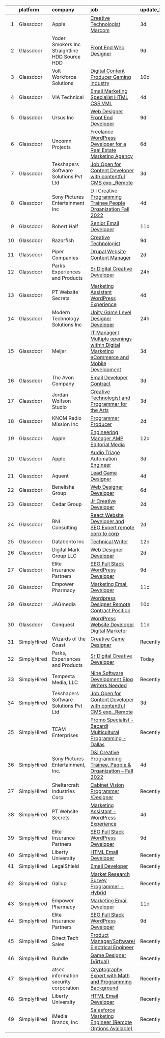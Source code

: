 

|    | platform    | company                                         | job                                                                                                                                                                                                                                                                                                                                                                                                                                                                                                                                                                                                                                                                                                                                                                                                                                                                                                                                                                                                                                                                                                                                                                                                                                                                                                                                                                                           | update_time   | location               |
|---:|:------------|:------------------------------------------------|:----------------------------------------------------------------------------------------------------------------------------------------------------------------------------------------------------------------------------------------------------------------------------------------------------------------------------------------------------------------------------------------------------------------------------------------------------------------------------------------------------------------------------------------------------------------------------------------------------------------------------------------------------------------------------------------------------------------------------------------------------------------------------------------------------------------------------------------------------------------------------------------------------------------------------------------------------------------------------------------------------------------------------------------------------------------------------------------------------------------------------------------------------------------------------------------------------------------------------------------------------------------------------------------------------------------------------------------------------------------------------------------------|:--------------|:-----------------------|
|  1 | Glassdoor   | Apple                                           | [Creative Technologist  Marcom](https://www.glassdoor.com/partner/jobListing.htm?pos=124&ao=1136043&s=58&guid=000001830c8639d789a24fe10e1f6e51&src=GD_JOB_AD&t=SR&vt=w&cs=1_17b00547&cb=1662362467154&jobListingId=1008111206952&jrtk=3-0-1gc68cegbj4hj801-1gc68ceh0i9jm800-44ee546d4a615340-)                                                                                                                                                                                                                                                                                                                                                                                                                                                                                                                                                                                                                                                                                                                                                                                                                                                                                                                                                                                                                                                                                                | 3d            | Cupertino, CA          |
|  2 | Glassdoor   | Yoder Smokers Inc  Straightline HDD  Source HDD | [Front End Web Designer](https://www.glassdoor.com/partner/jobListing.htm?pos=104&ao=1110586&s=58&guid=000001830c8639d789a24fe10e1f6e51&src=GD_JOB_AD&t=SR&vt=w&ea=1&cs=1_18ec9f1e&cb=1662362467152&jobListingId=1008097207409&cpc=59DF70BB7E75A6DF&jrtk=3-0-1gc68cegbj4hj801-1gc68ceh0i9jm800-1fce3864310a3f03--6NYlbfkN0BOdRJV5k-L3FNCzjCgEhEptbzWR3mFvjnAQnp9JcinXOCVt8QEYBvHqTiHBHSlg98hTrhJExUUVa6v67S1gFyb-OBe8UoPzNouRDn3C9as0WFadlKMeZgUrqrdZ8hm_e9Z-8jTT-HPwLMdKEaf6nFSEDiY93r1Hqa_nw7whddI5F-1mZvAJ0zg1eaCReXvVOoeiw27hOonOrHllkAq96cWC3jyxxjEqYiL8pC5fxx70KX6zi0lJMsvOgUN8xc2rExtlhDCCg77DqGFHaZOqUjg3lEDg0JxRrsEbwzC94ise8cyd4GGFXZCXatusiBcL7bjc-AhE6t7TeIMM-ybMLfSKgxONVc4t_jnwK7nuMy0si3AdP555udigF8cQld6h_HVy89WcqlRH1Fw8TlY9s1zAG9tIbWnvuiMVgcKI__oYDXQyv2zTpscMTEB1ReoPhmJTIIh2BCwKYCz1vFLuZ0GQRdV7ossjelMEB4hzGro7yr0wopdl1hQL_DeqEQFrPChNGygs2YD6w%3D%3D)                                                                                                                                                                                                                                                                                                                                                                                                                                                                                                                 | 9d            | Hutchinson, KS         |
|  3 | Glassdoor   | Volt Workforce Solutions                        | [Digital Content Producer Gaming industry](https://www.glassdoor.com/partner/jobListing.htm?pos=119&ao=1110586&s=58&guid=000001830c8639d789a24fe10e1f6e51&src=GD_JOB_AD&t=SR&vt=w&ea=1&cs=1_e98096f5&cb=1662362467153&jobListingId=1008094475593&cpc=6FC5BA77C9A4CD78&jrtk=3-0-1gc68cegbj4hj801-1gc68ceh0i9jm800-2bce4f0595faaa95--6NYlbfkN0Dw5YS5k2p9urruc14icYN1MKKvJIN3Kd2XbyQRMSdz9Vq1-T5-D1XBTngNFaA8imZC99fAmi4yc9ZgG-uVQ87TXHMqtyGsnrztuPbyDs_72XCGulqEuxmZtrcVVjnM5_He4PP2dLJV-EXURe5RD43qkcCc3ceUlE0Ys6tHfDjVoDSGxzVvBtzsrzzhXH91cMvnJhMY3_PxR_Z1906f_U1QCgLwXRDnUY8E4Z6qyd3aKJAIyICDmLoK7QoXzFHI1qodVJ7oo-nnKx_KorbDvD6AgC3KOWTnRDLbIiLgAVLfEJTZUyERCGSqd1yhTYWmRbiGmICC-0MJaCCubWj-LOjnFVqn_KAvRUDtHsrhHnKHrVYUehVaSTMBpYXD2u_ugRLx4U1PtVbkQvw5vN47fCj_FfiaN3U7RHz1XcRaASNXr9x4bleWP4YBf74UN9X45euoQaxGeGKSF6fXI71-J8T4kGyZWsbJ-WbjL26CMxKtyNBPa8gNMMdq7G_fEC8LVDg_AlaNojBDhuJKT336N5IWnVV7VC70l4uCIys3Wf1Hg5uU7t_u4qFeJsXKFNzee3XyEdLqnueJkg%3D%3D)                                                                                                                                                                                                                                                                                                                                                                                                                               | 10d           | Foothill Ranch, CA     |
|  4 | Glassdoor   | VIA Technical                                   | [Email Marketing Specialist  HTML  CSS  VML ](https://www.glassdoor.com/partner/jobListing.htm?pos=110&ao=1110586&s=58&guid=000001830c8639d789a24fe10e1f6e51&src=GD_JOB_AD&t=SR&vt=w&ea=1&cs=1_4d1213b5&cb=1662362467152&jobListingId=1008106177694&cpc=7E69D0A57279CD4B&jrtk=3-0-1gc68cegbj4hj801-1gc68ceh0i9jm800-a7b269db53e92351--6NYlbfkN0DiMOjtWe4T5v3kAjl8_2bayrJS56UUlntEwXslP8cANY48OY_wSkTvA2xp4BkUxfc-0SJDK8YWz_8RiUcQc6IgiXLzEtdd8hHZ9AGkF3JwasucB1Ts6R5QsAtXRi9zIUpT_HqQbx0QAi6DTNV_7ddAE4nZK7aZ6_cbJfFtruoXrhFPG3p_NjQINC6_wlzgxXK44G4Eib7jDNupY8LuiCkAaR_vK0_T8xVtNpIOEpHFBAav5movcSC-a5TPtXRzwn8rG96PIS0VlrYIqDQFcyFkJraWx4b7EhcyT6VjW24bwfmeL4eJ3MBl6k4kJsWAkbLvYpnmxf-nSkaHpUWBBh88PQFp1h13HQdMmM6W0kf3lZri3mw3jsaPTGQ1hbgQQ4JAm2VISIC3NHNLECeVGdySQ3sMKpgW0YAcJ_lyxUmGRkrk5pqhSUEJ3dkketO4DhuvEEoNWn880YKCVeMS9zB-Pn--ajwzio6qBtDPFv3iuuNCRxxUA7MNCxwQ8Q5x8rK0jHnE1vGOW0ll5I8M-ZOKEF_hnAOV588HRrlep9w9WQ%3D%3D)                                                                                                                                                                                                                                                                                                                                                                                                                                                            | 4d            | San Diego, CA          |
|  5 | Glassdoor   | Ursus  Inc                                      | [Web Designer   Front End Developer](https://www.glassdoor.com/partner/jobListing.htm?pos=114&ao=1110586&s=58&guid=000001830c8639d789a24fe10e1f6e51&src=GD_JOB_AD&t=SR&vt=w&ea=1&cs=1_b9fb6061&cb=1662362467153&jobListingId=1008097361956&cpc=9908D8D4413DBB8A&jrtk=3-0-1gc68cegbj4hj801-1gc68ceh0i9jm800-0ea09b14e2348c5f--6NYlbfkN0CT8vBT9H5mqECx2dfLV_FONLPDKpIRssxVwtj05Tmm4rA5I0VNOPdM1oYsK66ov5pqYS3gXk2ozh0lVEZwzGOqZs8rlCBef2uQoy630wv6aUBqB1D9vjbSnni5WCVaS2e0KhCWi_8-XMv97hUEg7H9r8pKMO8klnwzDsU9mPVyqE5wVDnTov1Pu_UnRYhnE0_Osqvwl8WORWgB_kOjxQQLPQWG-NWIcptfTftC_xvyt1c40uobZ403OrjOg5_p8zqz3cLzwrnHTjqWeFEhkd7FYyVcjiJCMFkVznphRmtkhKbL2ZU9aWVWUjChbdkFdlAiu4tIvv-tEhlvNaragy1ZQhsvGhOC5anf8D4yfIGDJbK-bmh5xwt1uscED6ao3EPCxdfHKv4RZ6Q3-m_MTe1dE6Nugv26rrW9yIa8ooHEPIgJzYTeC7TeJ6xGxEjr0Q_LC6p6H5q3S5tqAKobaBFAUOLFzaYkqfJx113jx_K_L-OEudE23p_4eWa4pc5ZpDer-nvpG2Y4Q-3-urVYZcPtrxnk1DQePu5PicWi0asoOVvaft6bimY-dgBYxeI_mYRo8FqCaOLH2eGUa0BssApoqpK_MazkNRmeJ1QiA4Uvz4mox5hjTT8Lgzb9kOKInq1WYJbnCNivin3HfWKynDdboMbF-HI4kXD1_SswQsATh6-Fmlew2Ta588l5tbUAwROubJo-U7HO3ONzK0Ee3pvhqYOfHbrY62X77WS9gAuJFqAq9PjnZo_toice0de6Od6WrFKUu3rmD0PMREwWrkqfgC8OTHXN3ZHSrknNGaydIxwbexcQAJuyIKLQsSG87Tlc0WZCeTHEppGlRMZJlaacYJrrsRGqX-eDDxX1iujmM2iyPLw3ZZhoQ7WM8eSWecLLj1SIbTx8mMED8smev4rD2-TVmzM6DASzBKQgG0NymUEWeEW8kpyGpKneXBDGylcc0nUbqkozP0mGT-0fRglZ47ELfInMzaN7Fq19d6FICi7BEDIvOcik) | 9d            | Brisbane, CA           |
|  6 | Glassdoor   | Uncomn Projects                                 | [Freelance WordPress Developer for a Real Estate Marketing Agency](https://www.glassdoor.com/partner/jobListing.htm?pos=108&ao=1110586&s=58&guid=000001830c8639d789a24fe10e1f6e51&src=GD_JOB_AD&t=SR&vt=w&ea=1&cs=1_db8fbfc5&cb=1662362467152&jobListingId=1008101514744&cpc=8D52E76475A7E842&jrtk=3-0-1gc68cegbj4hj801-1gc68ceh0i9jm800-55c7ea5da921dd63--6NYlbfkN0BKcv96LAN5JP5r9t3e9WCk6GBMa7XVoW6HuhSN1eWrgfSSNrj3GQh8EPqdKM4S0bDx-bPvOJMJns5KLtezFoaJGf5x59ereELTgvzgO3nvo3zukJQ42wvV88uwAOlJiGnTliTmYAMhGkQ1pIqqIhSQs2tGXdQLFW9nP2tPSXFhTXhbzRyJskaU84MZM79wY3Qg3-YFU6RvHgQZx4CN29AbXmcLiiDUy3jEn6XBq6fIlSI8aT01VhMID2OIIbMcQy17GeWGyKci2pxsbb5eCcC_JYaXpVI4UVVezhS-ATX53dPOdfy4tk64x0cUIRH8LmMtbD3PGLmFdZ4LdoNihU-JHHcup7APp_cKHc4aAYQnG8EWMfLry2_Jqsm2fdleq-dNFJJAcaePP6uaY2T656yYSvvEEkaPHCjaf-KxT66RJduOvDVmUdtnjXcOhfo_2XJKY7obEWNpxd9epvg4vc3bbVIDCuATbIJ6OxrzKKgSqi97bgWcZvG-n0mu_XSWNIzjtTUck38NQ69BRuQwPptT1JBoXVMs5rdwj94oWPDZSUxgSEp4-X_S)                                                                                                                                                                                                                                                                                                                                                                                                                                   | 6d            | Arizona                |
|  7 | Glassdoor   | Tekshapers Software Solutions Pvt Ltd           | [Job Open for Content Developer with contentful CMS exp _Remote](https://www.glassdoor.com/partner/jobListing.htm?pos=128&ao=1136043&s=58&guid=000001830c8639d789a24fe10e1f6e51&src=GD_JOB_AD&t=SR&vt=w&ea=1&cs=1_55567f2a&cb=1662362467154&jobListingId=1008110713768&jrtk=3-0-1gc68cegbj4hj801-1gc68ceh0i9jm800-afc90abcfa10becb-)                                                                                                                                                                                                                                                                                                                                                                                                                                                                                                                                                                                                                                                                                                                                                                                                                                                                                                                                                                                                                                                          | 3d            | Remote                 |
|  8 | Glassdoor   | Sony Pictures Entertainment  Inc                | [D I Creative Programming Trainee  People   Organization   Fall 2022](https://www.glassdoor.com/partner/jobListing.htm?pos=121&ao=1136043&s=58&guid=000001830c8639d789a24fe10e1f6e51&src=GD_JOB_AD&t=SR&vt=w&cs=1_3c9c5c4c&cb=1662362467153&jobListingId=1008105881655&jrtk=3-0-1gc68cegbj4hj801-1gc68ceh0i9jm800-4798cfcf5f8aef95-)                                                                                                                                                                                                                                                                                                                                                                                                                                                                                                                                                                                                                                                                                                                                                                                                                                                                                                                                                                                                                                                          | 4d            | Culver City, CA        |
|  9 | Glassdoor   | Robert Half                                     | [Senior Email Developer](https://www.glassdoor.com/partner/jobListing.htm?pos=117&ao=1110586&s=58&guid=000001830c8639d789a24fe10e1f6e51&src=GD_JOB_AD&t=SR&vt=w&ea=1&cs=1_83b372a0&cb=1662362467153&jobListingId=1008091743050&cpc=B076152010A3B66C&jrtk=3-0-1gc68cegbj4hj801-1gc68ceh0i9jm800-44b83801ab0dbfb6--6NYlbfkN0CpzDdaQkua3np5pkmj49lKioZwmwxQ-yx5plwbYmV_M5St0DD8rCm1QOzbrT0uKPhiuyUF90yBTVKIboduwdPcxvuxhCUlYrYrKW9pghPurqgahO7iX_NYl3SZsCVfaqMEmKEUDN0Dz3N9vEzfLLFrWIzldd1rT8IzvRNKk_xQjaI1Ac7kbjs_sWnmIj3EmR9-VGPV6Tk4T97DEd05rslTmH3JsQtIvAeI2LI96VTKLJqAZym9cUVhaVNUYTbDgwh51--1EGS-LaY1j5zDQJpSPj4kTikX_VkV4UoMJwL5egwtXn1gnyvBx691MAxpNHDhQiYZFfJQqEEvQTYnHXn4YSVyMfhiWBY1o8W7U3D7zstv_7D3or0nP1j4YtI9bM0dycHWBIIGhYZLW9Xc9FEHm-ESCBD85R_SZ6XdDowd4_X-kV8fb9QnG8MnMZ4V2GjdKVLzXq7UZEbLJQOINntkcZcsPFZiUpJOe9E5MoE4DJTBrwbvQSCjKCTzIsfz8iDcalgcZpGzT0DVAlz7Q3pfw2Rf5Kh5MzshdU0u_t7FlR1KVEusZOsiq8ldjyrBT5M%3D)                                                                                                                                                                                                                                                                                                                                                                                                                                                               | 11d           | Minneapolis, MN        |
| 10 | Glassdoor   | Razorfish                                       | [Creative Technologist](https://www.glassdoor.com/partner/jobListing.htm?pos=125&ao=1136043&s=58&guid=000001830c8639d789a24fe10e1f6e51&src=GD_JOB_AD&t=SR&vt=w&cs=1_f9bbb439&cb=1662362467154&jobListingId=1008097941621&jrtk=3-0-1gc68cegbj4hj801-1gc68ceh0i9jm800-e011890b045f0b68-)                                                                                                                                                                                                                                                                                                                                                                                                                                                                                                                                                                                                                                                                                                                                                                                                                                                                                                                                                                                                                                                                                                        | 9d            | Chicago, IL            |
| 11 | Glassdoor   | Piper Companies                                 | [Drupal Website Content Manager](https://www.glassdoor.com/partner/jobListing.htm?pos=123&ao=1136043&s=58&guid=000001830c8639d789a24fe10e1f6e51&src=GD_JOB_AD&t=SR&vt=w&cs=1_0f4f9f6f&cb=1662362467154&jobListingId=1008114503747&jrtk=3-0-1gc68cegbj4hj801-1gc68ceh0i9jm800-01d08099f63b0620-)                                                                                                                                                                                                                                                                                                                                                                                                                                                                                                                                                                                                                                                                                                                                                                                                                                                                                                                                                                                                                                                                                               | 2d            | Remote                 |
| 12 | Glassdoor   | Parks  Experiences and Products                 | [Sr Digital Creative Developer](https://www.glassdoor.com/partner/jobListing.htm?pos=107&ao=1110586&s=58&guid=000001830c8639d789a24fe10e1f6e51&src=GD_JOB_AD&t=SR&vt=w&cs=1_e7eb6750&cb=1662362467152&jobListingId=1008116980909&cpc=BAEB662971763A76&jrtk=3-0-1gc68cegbj4hj801-1gc68ceh0i9jm800-35b5a227e0f24963--6NYlbfkN0DAFTyt7pbDCC2JPO79CSdi1dIb81yjczP5qsKcZIxgiRd1qisRd4re16D_VG3-wzV5LSJrkL5_och_Vvp5P6DR34NAf_G14bGo7RCqEvzutStMmtbpU_mW_XmBQnrG_EicWxwVAgyyTpKyNYSFoSFoF03Q8LQim2yCkSw3WTZB5QZDvHyymo1oSMCeXNVI8F8U-rJWmNNrXiBbfs1GE2yB485lAOj093sjsH6Os9qCQqvafv_CiY5GDDL83jVvz3OwxSYCNL4U5Rm_gjGzuiPAflJ34R_MyCewb9auKMPCglOUahHm8F29PNtUnvA46hkBJ7O9OnFIY5TvgDnCctigCyuTEbjJlRYHRoeBc64EYLzcKHRigow4UrVCcPD7wNQUfWozWUALKtlpLjpWlpPVH021RVfWO0cAxcluJYJbCMjDui_AeyKX)                                                                                                                                                                                                                                                                                                                                                                                                                                                                                                                                                                                                           | 24h           | Celebration, FL        |
| 13 | Glassdoor   | PT Website Secrets                              | [Marketing Assistant   WordPress Experience](https://www.glassdoor.com/partner/jobListing.htm?pos=127&ao=1136043&s=58&guid=000001830c8639d789a24fe10e1f6e51&src=GD_JOB_AD&t=SR&vt=w&ea=1&cs=1_1227dd7b&cb=1662362467154&jobListingId=1008106201773&jrtk=3-0-1gc68cegbj4hj801-1gc68ceh0i9jm800-479775449f138a9d-)                                                                                                                                                                                                                                                                                                                                                                                                                                                                                                                                                                                                                                                                                                                                                                                                                                                                                                                                                                                                                                                                              | 4d            | Remote                 |
| 14 | Glassdoor   | Modern Technology Solutions  Inc                | [Unity Game Level Designer  Developer](https://www.glassdoor.com/partner/jobListing.htm?pos=113&ao=1110586&s=58&guid=000001830c8639d789a24fe10e1f6e51&src=GD_JOB_AD&t=SR&vt=w&cs=1_66206c7a&cb=1662362467153&jobListingId=1008117033816&cpc=8795CF9063CD573D&jrtk=3-0-1gc68cegbj4hj801-1gc68ceh0i9jm800-4457a9ce08e490a7--6NYlbfkN0C26OT7h5zXl7z1yVTYwN1d43osiYS9hmGqw_eY7i5KFzRWaSyxghJjTLzNEsEWeJhFT_GRgTsYgHXqmvvL1XSuYhg8HEKXSQHvH9TV0JmPEyY5zrHkoRvr4IX7EqnKNrp5tniENLVz62Z-zYU3i9zkEJYlhMWfoTavIvcSATNOb9iT1lOPzbqh4JGxIP3VTlZwLic5WhRn8Gt2TMlBHUZZv7_oOYp6PhLNRKi_0uyo5lfjRtL93QSWkXg4iwWvy6NzCPLDGtxnCekHWTZrv5e2-Yqw5r-hznQ3mwec7CSHiXKf6W34C0umr-KX7lr44qRJwuI6dARjcnqDh9BcEd9mBkBYx4UnGsRdxhrGq2RtASt-lEj9vhpKhYol4kHINdD9KwtIiMy3AxwvVBn1kouA-7HcrawhmKKYvnOoZCdrzuafhVGs-OGU)                                                                                                                                                                                                                                                                                                                                                                                                                                                                                                                                                                                                    | 24h           | Huntsville, AL         |
| 15 | Glassdoor   | Meijer                                          | [IT Manager I   Multiple openings within Digital Marketing  eCommerce  and Mobile Development](https://www.glassdoor.com/partner/jobListing.htm?pos=115&ao=1110586&s=58&guid=000001830c8639d789a24fe10e1f6e51&src=GD_JOB_AD&t=SR&vt=w&cs=1_980457f9&cb=1662362467153&jobListingId=1008111197724&cpc=32EE424DE2B657EB&jrtk=3-0-1gc68cegbj4hj801-1gc68ceh0i9jm800-909b6d324c1194b0--6NYlbfkN0BlyMv7DGw-3JOmxQsn9EW4vJseWNk7YU_g6z1h-IdPKiy5gGs7U03suQca4Rb-ryrg2_wo9V1Ir7yieCtHCwzKQHtMFcHmN797tSsrDQZrTz15MWsLTULXAiQOltxdWUmPlMQBqyk1WEGvVf6FuXt5C3u5dS45ZrtjS1WY0MtJ6-ZK8HptLTCbsTMZqn_3A50Bb0rpL27-4m3AikesXHLD16ztOXdF5rf2o-UptWCxXNF7PiN_nhWCpTXsM6sPHLPns3SizhIE_BmObTRcYFotoaXfNOyA-nkL9WcVq4grUGyRG9SdDgr9eqavZrc_g5pqcgtC5mLj7nioo_w4u5u80kjr5kEFNUIW33-MDcDzOjp1IBX1kCN2Vmpq9xKrTEvo4hbLfHk2yFmnd4cm6wopFFwS2LT_ZCDZefOA5luVVMXe3U6XOL8moK-3-6D7eSqt5414F_1g5Wy9259ty-3MpqpJmWA-SOByBABdKoSdOi3G3_XJIkzOQ55eQZPyy4mb27XAUgPpRpqG6zzbcmhLj47C-K5XqT0m3pN4KbnBCA%3D%3D)                                                                                                                                                                                                                                                                                                                                                                                                                | 3d            | Cascade, Kent, MI      |
| 16 | Glassdoor   | The Avon Company                                | [Email Developer  Contract ](https://www.glassdoor.com/partner/jobListing.htm?pos=129&ao=1136043&s=58&guid=000001830c8639d789a24fe10e1f6e51&src=GD_JOB_AD&t=SR&vt=w&cs=1_6b071f5f&cb=1662362467154&jobListingId=1008111638221&jrtk=3-0-1gc68cegbj4hj801-1gc68ceh0i9jm800-f104243793139f35-)                                                                                                                                                                                                                                                                                                                                                                                                                                                                                                                                                                                                                                                                                                                                                                                                                                                                                                                                                                                                                                                                                                   | 3d            | New York, NY           |
| 17 | Glassdoor   | Jordan Wolfson Studio                           | [Creative Technologist and Programmer for the Arts](https://www.glassdoor.com/partner/jobListing.htm?pos=122&ao=1136043&s=58&guid=000001830c8639d789a24fe10e1f6e51&src=GD_JOB_AD&t=SR&vt=w&ea=1&cs=1_8f52ed73&cb=1662362467154&jobListingId=1008111369086&jrtk=3-0-1gc68cegbj4hj801-1gc68ceh0i9jm800-c131358dfa58f6ae-)                                                                                                                                                                                                                                                                                                                                                                                                                                                                                                                                                                                                                                                                                                                                                                                                                                                                                                                                                                                                                                                                       | 3d            | Van Nuys, CA           |
| 18 | Glassdoor   | KNOM Radio Mission  Inc                         | [Programmer Producer](https://www.glassdoor.com/partner/jobListing.htm?pos=120&ao=1110586&s=58&guid=000001830c8639d789a24fe10e1f6e51&src=GD_JOB_AD&t=SR&vt=w&cs=1_40978280&cb=1662362467153&jobListingId=1008114784077&cpc=3BA4CE39D5B5DEF5&jrtk=3-0-1gc68cegbj4hj801-1gc68ceh0i9jm800-71272b60b1a9da0a--6NYlbfkN0BuYXWTyj0UvAFWRkGtF042--MubnrqV_yUmgyDYdPZheyxK_Q3QdxVWtTxQU3dpHuu1wIRBw0SunGI4MNfOYcfHcExyh9vjNVLohLNXWpm8IzudkRTaQpO4vNYKIiKMgEjjmK_hT9AgRSelByLl_y_CgawGXWSIluU57r4nIdDBUnk_WnkuAvGQoDbBDUo7RYCdGGGTm03VRn29aIMy_MuZz1GTyXFjEBSTPZDzUgDany32vniRBB0LYSHBO1p7gbpdObAjUmQgNhM5CjWTF5HJwzY9lRr0GLaAkknjGOiDsu20kNXAvBCGiOVnBAC3VrBAskX3gEEwwQASl97vu8hCNggJnmBbnNIUxRICGr_-PSpRWJmsQBw9axyzfLUoZpZWxi9rz27ITfnLdiAxLlT0iz59dCt_T4LxIb46AxQDVw1wqopVmVd8WHxVTCmq52bRQWIqi30jCNNm0joEy9XF80wcgVP4n1MNQfwokIijw%3D%3D)                                                                                                                                                                                                                                                                                                                                                                                                                                                                                                                                                         | 2d            | Nome, AK               |
| 19 | Glassdoor   | Apple                                           | [Engineering Manager   AMP Editorial Media](https://www.glassdoor.com/partner/jobListing.htm?pos=111&ao=1110586&s=58&guid=000001830c8639d789a24fe10e1f6e51&src=GD_JOB_AD&t=SR&vt=w&cs=1_74a6b501&cb=1662362467152&jobListingId=1008087783943&cpc=32EE424DE2B657EB&jrtk=3-0-1gc68cegbj4hj801-1gc68ceh0i9jm800-9027cbec4d0b7214--6NYlbfkN0BvKrLyj5gPmtZO9T8euul8TCxuuKNOtzRJOomxnwSEodTz2Bc-sPZl1dBMH13w-jNIaGFdFXHWJdgxhzj_r8Jx5AOAy2HdBwJoJ1jMbNH3P6YWju9mOZOkVQjeCm_SMf56f3cIa4N8JFkA4J1w2-Ri7km6DD-4ja3bVUzvq12ELFRM_NJTfy0PbwOpw3sTGbpc-3n3wm8QwmpBM53ESjCyJMCXfocg-_5tnKkmzwIxQZi9cJQcjU_19-G4bYO2TkdVjgOEwMIeSLeXzKEBHw5LeudRiIhqadBDjXsdf3IqfofvZFzJah66AmGzg1Lh1j4wFWeUuPebmSZvEFtIwrC5lk6-frBTklk6NiA5pOAZRFl84HZFLEmD5KeCom-I-R_te0ETObIpemUlqbRx942Iyz0w53p9dct12zo1Jfkd2tbdxOVgUe4g0aOLM5my6I7tzih3MZUuDic8AANTdBZgP6Y0s1E3rCcog-g-IU8jz4-Dmaz36DuKVhHH_XJuq1mXSDaoKBJdmyQSSvCmwnCVNG25AnqxNm-ILESLCWkC8tD8obyOZ-pshoh5NU7mXrnvLr8cWv1qr4TqUDtzdKifs4O3QCxo8BeLoneVWbtHXahoVfOj9Z40mnkJc8u9u4qzSYshBf3-zLTfXVqAGFkxQBD2PSkSt1vPKlUy9pzBiJlHiAIDEGDkuWPkPYx_OoJFcloF7YXdUClj3XgKzrQHroW3m03eR6flKvWp56lcXHTdpblFiNT0y1sKJxozYDeXFWdyJ2ozL-7cQJ0ACDXJu_cJyP2C9RPVESYM7DKPq9xsZ9Nt6VZj1Y49Ylmw19Qf7nMhLlLJXr19wfURBbvvK1rCM1sVXBouYp39S2Gg_ZSfFWoZbHZqsjsL8DcFY3YFjrmcebEsgCpRhCFs8ZXyhuLrXI5lNEdbiTc-yhwpGntgZp45WMkYqevau9kX5eWVmhiYmwmvHkJyCjPk4LUUKkzU9g2vOU8%3D)                 | 12d           | Seattle, WA            |
| 20 | Glassdoor   | Apple                                           | [Audio Triage Automation Engineer](https://www.glassdoor.com/partner/jobListing.htm?pos=109&ao=1110586&s=58&guid=000001830c8639d789a24fe10e1f6e51&src=GD_JOB_AD&t=SR&vt=w&cs=1_818d30aa&cb=1662362467152&jobListingId=1008112467974&cpc=AC285F3A3ECA6BB0&jrtk=3-0-1gc68cegbj4hj801-1gc68ceh0i9jm800-a8eadfa141b47b91--6NYlbfkN0BvKrLyj5gPmtZO9T8euul8TCxuuKNOtzRJOomxnwSEodTz2Bc-sPZlt2Zgji_QUXEmtXTQd42DFNsKKnlP8fYHS7BXJK9Rn82skM7jUyHFA3Nc1OpexQWuLVbpjVWGHy8WT3ZgktRpOPRWnFGY18W3o017eMcxJOYM-odDqaXeerEKer-GBA-T__OQ_m8fu5BRdiE3eI4vE-ZCbPfBvJw2ybLfG4HbYQkFRiLrW-ybS-CXIYe0iBQe2RBntIqZ4VROQ2cdEIy78drMwmr9M9nMK1hfdxwZ4kDIPrV0AMccVN-UoTWr3L36PqSqOSTm39Lv4vEdF_9LGF4tq8dam65RW-MGJ3X-uRImo0hWDxXbmL_Ms44_UxEDWDugBxytZqRzVDZ28g51U8Je-wKYJDlb4oHq51nbR9aIfrnxrmYVv_buAKg7f4zWygnklSe7kU_tiLog4F5Vp9qMmYhJ3YtpKbFpOJkO9q1L_2dvBtoYpYxiD0luZyMoYjg0rHVdvr2PWFysqBF5msHWb6w0AGxyKXIazTqYjENhLAFgYfoN80F3EgX8X1Zz_uoayIyISXrl95qf0eoT7SItIXZ2_vRvKhYG_dQBTN9-VcMWpD8isF1_jEhWVr5CAQEIdDaQinq5z1YCnXvFS3qXzdhq1yJSu5B7H7ad_h9Ve0gL6FlEoiSZaMd-Rfnm342dekeOvkGtPEUnMG5E3vjW3X8tpr_04tGxNcBWZBG1PbWZsxmZOLh4ZLKoM9GEUUvU29sJtSNU640tKhgABAqHJPe2xqRAZ7uKNnh36BlRmAazAG4s06itkkmKtf-QIjDzE4ulALCZ3-rapJ1etAdWooy32NHHm67GnN8tYuGbALzW66ZnAiZnAAM8Rf5WaacgXQk4FO7M-przSsbkueP46xzIwZ3RNFiNNasH_5NQ982MIOfPjwl6NrFDnO2XCd4kwuvaER-UoT9RYQSxm_9RAvwosL8p)                                        | 3d            | Cupertino, CA          |
| 21 | Glassdoor   | Aquent                                          | [Lead Game Designer](https://www.glassdoor.com/partner/jobListing.htm?pos=118&ao=1110586&s=58&guid=000001830c8639d789a24fe10e1f6e51&src=GD_JOB_AD&t=SR&vt=w&cs=1_40ee252f&cb=1662362467153&jobListingId=1008108310078&cpc=451933188B21919D&jrtk=3-0-1gc68cegbj4hj801-1gc68ceh0i9jm800-0ddd2e219487aba8--6NYlbfkN0DMrcEu7yrtATojKJA7cEzGQ3FdRGWLh0CZQInL4ECGI9gD0Wolx9R2EDT7B77c2cRj8iidoX7eQVC0t6PEugt0eB5PzpB2fgoj1__UV7p8RAaYnSo51AE4ZzlNz3TKJDGRSzEWwS13w7v4UZFRIghbTNMFFynAV2bLsPd0y1kGH-dBF0lMtP0-47JQ0qqxzzRna5cPKCa2OzOdTRaK_P7rKy-KmiXqhBoZNMcKijK8Zgnw9n5HXrFkaF_bJpDFc202iyfrR0K3IemtO4fDhKerPYfQPr37NFNoZeTQZhEvWfyDtd7VqA8XT9IpkwK7FawWxFB0WnrvXVvliJenx9vUc1WlDRZHlUM4ZOYOVWlsMKnTWcZGx3ZhAd4LkI4RmcnMehVz_CIsHV3PRkGPgp9xRj0u6cN0ToNrGF5tU-vqiYXNlCtQdQ3qD2vbrZk0Jq5u8QichlElRV-cS9Jd_w5z)                                                                                                                                                                                                                                                                                                                                                                                                                                                                                                                                                                                      | 4d            | Remote                 |
| 22 | Glassdoor   | Benelisha Group                                 | [Web Designer Developer](https://www.glassdoor.com/partner/jobListing.htm?pos=112&ao=1110586&s=58&guid=000001830c8639d789a24fe10e1f6e51&src=GD_JOB_AD&t=SR&vt=w&ea=1&cs=1_e987737a&cb=1662362467153&jobListingId=1008101728807&cpc=ACAF1607C5C1E404&jrtk=3-0-1gc68cegbj4hj801-1gc68ceh0i9jm800-804696483a728e3b--6NYlbfkN0CVjp8eQq2X8g-c-TPDKEngJVNhygRZI_sRmDZV1i0hlN6T9Os67wfudge9EID3mBBLKF9rCWom1itQkIVJq2Di3N12cK9QSwXsXWuTTOFFcTZV1qfgnZIfLq_e744qogOcZRa-ZO8LoQPSFY3XxB98oyhNoF0-qaV4_kiqwTDqdXjo_PwebkwA-Q94uYflzlNYz9lifwYT3EHQsskvYRH-L8qyEr5EKk0Q1Wk7FaSF-jkQfaH-Lg5PpxFd0v3mZM5yohjvoU-rw6SCmwyRBkkRc6KFYvmIfN_9yQMmOGkmJSBecrfrcfje7J39U29LA-zL0BZv_LEErNbeu9eT9gNfa38uJ5H7TQ8lb6oHTi36Uc2eaKth2aabEfPptXH2aXY9lHPuiqt4CF7Wevj2BknOqITYivtFqBmPJxQfZyuw-xO-yEmPQTm3BJAOOvLrt1_9DW5sx3ogYazs5K6wrWlC4Oq3JGRotcyom__OGfGXi6mf8lFtGw8GK2vY7VxJasw%3D)                                                                                                                                                                                                                                                                                                                                                                                                                                                                                                                               | 6d            | Encino, CA             |
| 23 | Glassdoor   | Cedar Group                                     | [Jr  Creative Developer](https://www.glassdoor.com/partner/jobListing.htm?pos=101&ao=1110586&s=58&guid=000001830c8639d789a24fe10e1f6e51&src=GD_JOB_AD&t=SR&vt=w&ea=1&cs=1_a62e1e74&cb=1662362467151&jobListingId=1008114556307&cpc=AF779B04936ABCB6&jrtk=3-0-1gc68cegbj4hj801-1gc68ceh0i9jm800-e9068586d511a4c5--6NYlbfkN0DfhRLDY5E7BVY3xhBTAobuSaZ3WR2SqAJ-w4NHeQGDZ_V54dt5D1-9QTFiyMan5XFMl-i126YkfqJWs54bm6j-pJiyvavqS6i4zOxFN3SdYpt6eM3HwP2PZypJCa0lZY09D1qdhiI3KaJoqOHL4kSja9gC8ldEtSBfi-52wIQv_2mbMzZJz0veOCy7zgbsr0wYo6prjHLfJlg1yuUT89QRHi7vz0_L2dpo3FZafWbDvV7dSEEIVMKDY2MW4UHCEjPEqTfK6bJxS1SNQmVumCQsRk0eWXfOfb0eCtq1ihqof3GD1xg4iePN5Wcfok8E_yQTAq3Vmi4UJ688h4VVcjnT5fmAnb5oyITOcdl4stBXLvNsBhSOmaOxovyq5rvICSsynL1VK7baq1gb1sG7tJf_py3q9pVMITf1OXbHtlxpaCgnFruu47DdU6KL34Di0DoLryf-dI6Rxl8b4ee_LZG64oDsAzg1jEyfs1mv0iGJIf3JboDyX5kz0hTrW9aAT1w%3D)                                                                                                                                                                                                                                                                                                                                                                                                                                                                                                                               | 2d            | Juneau, AK             |
| 24 | Glassdoor   | BNL Consulting                                  | [React Website Developer and SEO Expert  remote  corp to corp ](https://www.glassdoor.com/partner/jobListing.htm?pos=106&ao=1110586&s=58&guid=000001830c8639d789a24fe10e1f6e51&src=GD_JOB_AD&t=SR&vt=w&ea=1&cs=1_d72b6451&cb=1662362467152&jobListingId=1008114887776&cpc=FA84DF7EA1EC2398&jrtk=3-0-1gc68cegbj4hj801-1gc68ceh0i9jm800-39a3762617e701ee--6NYlbfkN0C_eQCgnQ3dunn2kgXxy7uUxBB8Rm9uGSd45wqHXb30YrTg5NAZtCjZQvVc0IC6LPRTimJcr_pv59vXJV2kWmYqPW4v23m0FHNzEWJhFwgg-EwKNk3eJJli50oudV_9KAdZ9H9su_YMo7p-dKZlETQqj1lUpNqBuGwXiEHCX2kLLN_v9pR6a7vd0F0gKciRBJbWBMYMVSBVFiJXcV2sDdSuOJq_U1-j2dr03KtevEwtNfW45504AKKDuEzlEJnf9pXh4-FxGRNm1hozXXqQ23juXX4tE45hCJbjoibTOjdcn1aQOpYq92CNukJOjzveJLmA1A5XjPCqu90QHK8Fru-DrIhhHIT1NavsTD_5jdyG-LLPEs_9SmibgWXa9wkTAqbMWynoYkdqfJGBBAuO8HfAcUkwOtRuqZKan5ZlwaRPd4xDaObDiYxV7Ym-yDHvgujpahzjDEVPnYsmZtajq-KYPUk6eB4Yvtx8pHYnV_qOAFb_QoMOz0YKbckffS5t5JI%3D)                                                                                                                                                                                                                                                                                                                                                                                                                                                                                        | 2d            | Remote                 |
| 25 | Glassdoor   | Databento  Inc                                  | [Technical Writer](https://www.glassdoor.com/partner/jobListing.htm?pos=130&ao=1136043&s=58&guid=000001830c8639d789a24fe10e1f6e51&src=GD_JOB_AD&t=SR&vt=w&ea=1&cs=1_8c586d46&cb=1662362467154&jobListingId=1008088880872&jrtk=3-0-1gc68cegbj4hj801-1gc68ceh0i9jm800-5e0bb24c63c4875c-)                                                                                                                                                                                                                                                                                                                                                                                                                                                                                                                                                                                                                                                                                                                                                                                                                                                                                                                                                                                                                                                                                                        | 12d           | Remote                 |
| 26 | Glassdoor   | Digital Mark Group LLC                          | [Web Designer Developer](https://www.glassdoor.com/partner/jobListing.htm?pos=103&ao=1110586&s=58&guid=000001830c8639d789a24fe10e1f6e51&src=GD_JOB_AD&t=SR&vt=w&ea=1&cs=1_3ee59d7c&cb=1662362467152&jobListingId=1008114370558&cpc=4A43B94DDEA77FFA&jrtk=3-0-1gc68cegbj4hj801-1gc68ceh0i9jm800-6828cf6de63f7dc1--6NYlbfkN0ANkou4taVk2XZZ848dRfo5kKh06_3FAnany_4ItHTq-u6JcicZqWFbHbAxD0ssval1uFKr5hjroKk-voQEJfLVfjOS1uxmnHK5o9zB5WB_W38-GmKH85zuUArPfKNnqi5EucZBCpaZUSBgLt-J-gcdNl8sDK17kpXmpyKs7WEpLczd0bRzTN8gOeg1b1Lqt5V3v_1O2yquq44OTghekKwxOAMQNVgG4Dp9g8ZhLETweK4Hd-XzSVnrmBJOcovarAvV7UAcAVnnzXxwyYyOWhU6QQKT_iUY9SZLBT5Nk_Tp0JO6CvNNVihzywotzTHwUQvuBt-qNshSkWWOPWA-CoMHm9wcB12aW8n7OauhWuaDxn5GFAXpCB6bRmUC--AGPaO-zmsa_DtgbFYh2tnH1_VOMOVIlSpQsry1nk2Gspr7rnxCA0gMDgrd-XApHNKNtTpoOdvhaS-h0hct-anTdkrP5vtH2bMD_t7KzApP97xjI53jkQsezMWe-jFG9FfBsVHLEZXG2_oMAg%3D%3D)                                                                                                                                                                                                                                                                                                                                                                                                                                                                                                                 | 2d            | Beaverton, OR          |
| 27 | Glassdoor   | Elite Insurance Partners                        | [SEO Full Stack WordPress Developer](https://www.glassdoor.com/partner/jobListing.htm?pos=105&ao=1110586&s=58&guid=000001830c8639d789a24fe10e1f6e51&src=GD_JOB_AD&t=SR&vt=w&ea=1&cs=1_3f61f41d&cb=1662362467152&jobListingId=1008097417688&cpc=292036AD7E8A5303&jrtk=3-0-1gc68cegbj4hj801-1gc68ceh0i9jm800-aa4f18d313c91fb7--6NYlbfkN0B4jp5mfsiLEiFpPCxOna81i2z6rJx9ZIZWhVZJ6SFnYd2SDJZnAyVLqwqh7QmXpG9VG1Kbrzn6Mrr5X85l-cjimEGV5fh9yUxHZBdMAanQWpsmWrffk2otgO5SYgZ7U6Ql9jpH9Zq2g770vfb2HJJhgx8nok6vEslfnYL9dg06wUZbxZYYsWMsQMJkwf7bTfNZ4zcVVCV19GV7Q_rXDiJTpUomU1j3jgaZs5M8le-fL_o-qnGrbINA7x99WUoiKJWx4c-9z2aYqjD9DYfOjrI80LmWbhju-jmuwKVSMv5kJ8XTqBdoQn0n57E-jZS2jJKFPzcDjA0J04ItXv-Xi5rxxUBnq-lOu0K6Y0-31HQ-ABPTLfr23UAX9xBzL3FQJ8LRqRQYyJ-2mvAQoQRb7-zcjBav-qAhHQz75vviEfrhqWcD-V4feY6JCwoTl3FfIfk0fWpPMFK4r_PUPjyq59uIZbFO0X4eXEwaTPydZciRU4ysx84-PD9QT7BWigEBj8I2yJPIMgEyOJ1HUsiNK6JW)                                                                                                                                                                                                                                                                                                                                                                                                                                                                                                 | 9d            | Remote                 |
| 28 | Glassdoor   | Empower Pharmacy                                | [Marketing Email Developer](https://www.glassdoor.com/partner/jobListing.htm?pos=102&ao=1110586&s=58&guid=000001830c8639d789a24fe10e1f6e51&src=GD_JOB_AD&t=SR&vt=w&cs=1_27815075&cb=1662362467151&jobListingId=1008092210630&cpc=AED165184C5D3F86&jrtk=3-0-1gc68cegbj4hj801-1gc68ceh0i9jm800-1d8ad48d136ae7d6--6NYlbfkN0Dh95GaEPfG-18OIJKVxfoF3E0A5ISz00E1WAem9uBcIkawBmBTrfRRa9-otZMViNpPldU7-Jd47BYATcbb_iYYMWmLm_DhBKnaBzAewZ58M6FoZA5wgHK2eQetUmgvALKsgyRmh9fkF0u7UHOfdN4366AAEwpvM79lIxSM2pQtgrbZywnjMUSuw7K2dGvJmkAq2v-L_Sv-k213YzZW1vSNbpmdvUWBnAoSoI666So17LCN8bnYxGD6bgrH7j8WZQFCbZoIQgGryL9FeQaXxHfmdSizgCkTZ69QF1VFOKaKbPyMmNteWC4aZ1a780YJhLlVadp9jB6bgAOGU1WJyBgq42QfBnrFOXit4A4uEcssTYL_e1aql1eaHVvMho-hcRvId4MyxT8tCgo41FeBMZR2ftNv6Sw-PhEGIYJGsvCLhZ45e2CqRM-uV4grolr-Cd8rcbk4MDEnG1qt8XoV-WuBEGVTtxXUginNUcuOlPHqCNUzN7nkvrQCpp73cFS_lc8k9V_qgNBmizTovafMmo_Yaeqb1kiYeAbEsc2G0VMJqnzH2XKfBfuXxj5m70idS63MC1Ui6hxqty5O2P6RdKYO_yR7D_htKzixTmKyF7FG46wlXvp1Lyzc4kojgHyqnIlsRQmKRP7Dz4IYAXGmorXEljD1l_doHizMunY67s7mwlroqxN1ctgoH0WmV2uqoFYF1cPhy9FYMF33_HskjYLezfcAlp4xkebVBcOgK31kBa0_mbQDgNXb_ZhdfaE8_nbVMvQD1M6FEPQ1eEWLJvRl)                                                                                                                                                                                                                                               | 11d           | Houston, TX            |
| 29 | Glassdoor   | JAGmedia                                        | [Wordpress Designer  Remote Contract Position](https://www.glassdoor.com/partner/jobListing.htm?pos=126&ao=1136043&s=58&guid=000001830c8639d789a24fe10e1f6e51&src=GD_JOB_AD&t=SR&vt=w&ea=1&cs=1_0a6e0973&cb=1662362467154&jobListingId=1008094345829&jrtk=3-0-1gc68cegbj4hj801-1gc68ceh0i9jm800-9115160eb7142808-)                                                                                                                                                                                                                                                                                                                                                                                                                                                                                                                                                                                                                                                                                                                                                                                                                                                                                                                                                                                                                                                                            | 10d           | California             |
| 30 | Glassdoor   | Conquest                                        | [WordPress Website Developer   Digital Marketer](https://www.glassdoor.com/partner/jobListing.htm?pos=116&ao=1110586&s=58&guid=000001830c8639d789a24fe10e1f6e51&src=GD_JOB_AD&t=SR&vt=w&ea=1&cs=1_299dd49e&cb=1662362467153&jobListingId=1008091649166&cpc=C19BE7EA145E205E&jrtk=3-0-1gc68cegbj4hj801-1gc68ceh0i9jm800-15eee66a1314a8c4--6NYlbfkN0AcQ9reW0inlnqUW5-90XZFReYvL6WfO2iFG1P90bd8SEhfq7gsoa7izBzzPrl7az5hw50TqgzR93WPeqcidYQTUVvuUkL8HtA-qSArOva1yWM1EI72rjGfHMKjkPARg4_kANi9pQxVLasDj7MyOi3SkLQiJ2lRAurDIvS-cMV7E3XAdO535-K6GwcVCaHilSV6V3aYLcd0l68f_SoF5cnBRZWDSvS-TuxQGbhKXBPMeR494SyvQIxg7neJz9g2VHu58wtd3fWeGBVqTyltDBh98qetbhzJeemokTim1jsEmF2JmbNcfXY4pOKDMVOoXNHXGKEEBHI2UT094be0KATLQ4--6Z_FrwNHpqmgDQ2vxgfijYjnUhw53JuzdHOd0-Ns9bAo7wE8MgusXC8fQk7F5qyMnEKprANYkhvRX947Z2dbATqDOugJiFVt0YgoDYNxzg_az4MGRUbGqyS8bSsdb9pNoMV2hsLdLWc-60Jc0MMEtHTkbXYQB4MulW7gDLszpWQn782Yq4tneULm3mtp1Ippi_ryZR0%3D)                                                                                                                                                                                                                                                                                                                                                                                                                                                                       | 11d           | Remote                 |
| 31 | SimplyHired | Wizards of the Coast                            | [Creative Game Designer](https://www.simplyhired.com/job/3U5NPAcld9zZ3VOc-NItCD-NzNvgqaZqPjmcmGZRZsaeN5WygOP2eA?q=creative+programmer)                                                                                                                                                                                                                                                                                                                                                                                                                                                                                                                                                                                                                                                                                                                                                                                                                                                                                                                                                                                                                                                                                                                                                                                                                                                        | Recently      | Renton, WA             |
| 32 | SimplyHired | Parks, Experiences and Products                 | [Sr Digital Creative Developer](https://www.simplyhired.com/job/BEwAN79CaF0ZKhw5xx-tiODukb5bPJH1TypwsDQ3pamRz9j5rrPmkw?q=creative+programmer)                                                                                                                                                                                                                                                                                                                                                                                                                                                                                                                                                                                                                                                                                                                                                                                                                                                                                                                                                                                                                                                                                                                                                                                                                                                 | Today         | Celebration, FL        |
| 33 | SimplyHired | Tempesta Media, LLC                             | [Nine Software Development Blog Writers Needed](https://www.simplyhired.com/job/KiUcCHvCwlRkjCnqM25N9qJ96M2CXy2SkSHH8F0GuJxFNn49BIbbSQ?q=creative+programmer)                                                                                                                                                                                                                                                                                                                                                                                                                                                                                                                                                                                                                                                                                                                                                                                                                                                                                                                                                                                                                                                                                                                                                                                                                                 | Recently      | Remote                 |
| 34 | SimplyHired | Tekshapers Software Solutions Pvt Ltd           | [Job Open for Content Developer with contentful CMS exp._Remote](https://www.simplyhired.com/job/7b7e_9NvAU8O48AhXFDOEePRI200zeopsbJQYRcRH71mVhxAbgLlAw?q=creative+programmer)                                                                                                                                                                                                                                                                                                                                                                                                                                                                                                                                                                                                                                                                                                                                                                                                                                                                                                                                                                                                                                                                                                                                                                                                                | 3d            | Remote                 |
| 35 | SimplyHired | TEAM Enterprises                                | [Promo Specialist - Bacardi Multicultural Programming - Dallas](https://www.simplyhired.com/job/FvdEI0takxWrVnFS_82z7BywlImSSKcwhHhPEuGMYDvcx8Z4jafE6Q?q=creative+programmer)                                                                                                                                                                                                                                                                                                                                                                                                                                                                                                                                                                                                                                                                                                                                                                                                                                                                                                                                                                                                                                                                                                                                                                                                                 | Recently      | Dallas, TX +1 location |
| 36 | SimplyHired | Sony Pictures Entertainment, Inc.               | [D&I Creative Programming Trainee, People & Organization – Fall 2022](https://www.simplyhired.com/job/EpAyxWTyVPX_UbPAsA7TkO7bitCYEXBWbFMg2Fms_lyWqrTN_vwa-Q?q=creative+programmer)                                                                                                                                                                                                                                                                                                                                                                                                                                                                                                                                                                                                                                                                                                                                                                                                                                                                                                                                                                                                                                                                                                                                                                                                           | 4d            | Culver City, CA        |
| 37 | SimplyHired | Sheltercraft Industries Corp                    | [Cabinet Vision Programmer /Designer](https://www.simplyhired.com/job/AjW9o-qqSUolvfq8unfSpXYKQn61J4QRPaDMAQKVi82gs8CF9CFYjg?q=creative+programmer)                                                                                                                                                                                                                                                                                                                                                                                                                                                                                                                                                                                                                                                                                                                                                                                                                                                                                                                                                                                                                                                                                                                                                                                                                                           | Recently      | Remote                 |
| 38 | SimplyHired | PT Website Secrets                              | [Marketing Assistant - WordPress Experience](https://www.simplyhired.com/job/WvUFJ0HXkNTpSaiYxYRv41Q2FefSeahOaVso_nVUdtgcFYv3q9Ezeg?q=creative+programmer)                                                                                                                                                                                                                                                                                                                                                                                                                                                                                                                                                                                                                                                                                                                                                                                                                                                                                                                                                                                                                                                                                                                                                                                                                                    | 4d            | Remote                 |
| 39 | SimplyHired | Elite Insurance Partners                        | [SEO Full Stack WordPress Developer](https://www.simplyhired.com/job/4JUM1d3ZKc258qQc3oAL-l4Rykx0RFpOyxbQegLMbXr0kztDNqmoCA?q=creative+programmer)                                                                                                                                                                                                                                                                                                                                                                                                                                                                                                                                                                                                                                                                                                                                                                                                                                                                                                                                                                                                                                                                                                                                                                                                                                            | 9d            | Remote                 |
| 40 | SimplyHired | Liberty University                              | [HTML Email Developer](https://www.simplyhired.com/job/eiuqa-nYZj4HuvTLRRJ7baHagOVr6te1yaP0tpWemQUOxM68dGFAMQ?q=creative+programmer)                                                                                                                                                                                                                                                                                                                                                                                                                                                                                                                                                                                                                                                                                                                                                                                                                                                                                                                                                                                                                                                                                                                                                                                                                                                          | Recently      | Remote +1 location     |
| 41 | SimplyHired | LegalShield                                     | [Email Developer](https://www.simplyhired.com/job/InTvnyVbqqJ0ZXH8aW9nGoLkyyPTA1D_lZhsgxpXdnwKdCgxXf_9kA?q=creative+programmer)                                                                                                                                                                                                                                                                                                                                                                                                                                                                                                                                                                                                                                                                                                                                                                                                                                                                                                                                                                                                                                                                                                                                                                                                                                                               | Recently      | Remote                 |
| 42 | SimplyHired | Gallup                                          | [Market Research Survey Programmer - Hybrid](https://www.simplyhired.com/job/cW_b2ri3Y61T2AWAmL7AcmswYMCSxwD4RBa-u4YHPtimfX9YZwfrIQ?q=creative+programmer)                                                                                                                                                                                                                                                                                                                                                                                                                                                                                                                                                                                                                                                                                                                                                                                                                                                                                                                                                                                                                                                                                                                                                                                                                                    | Recently      | Omaha, NE              |
| 43 | SimplyHired | Empower Pharmacy                                | [Marketing Email Developer](https://www.simplyhired.com/job/LWqBAxj_knzn_RbxI28cVmt-0IFfHpNv4KPYjK2LsgxRfVsFZSfHig?q=creative+programmer)                                                                                                                                                                                                                                                                                                                                                                                                                                                                                                                                                                                                                                                                                                                                                                                                                                                                                                                                                                                                                                                                                                                                                                                                                                                     | 11d           | Houston, TX            |
| 44 | SimplyHired | Elite Insurance Partners                        | [SEO Full Stack WordPress Developer](https://www.simplyhired.com/job/4JUM1d3ZKc258qQc3oAL-l4Rykx0RFpOyxbQegLMbXr0kztDNqmoCA?q=creative+programmer)                                                                                                                                                                                                                                                                                                                                                                                                                                                                                                                                                                                                                                                                                                                                                                                                                                                                                                                                                                                                                                                                                                                                                                                                                                            | 9d            | Remote                 |
| 45 | SimplyHired | Direct Tech Sales                               | [Product Manager/Software/ Electrical Engineer](https://www.simplyhired.com/job/10_jnJqb2ZRi680m_vyVOUjFvhBkiPRCeh8PYve1YEPlyh-uAJ8Daw?q=creative+programmer)                                                                                                                                                                                                                                                                                                                                                                                                                                                                                                                                                                                                                                                                                                                                                                                                                                                                                                                                                                                                                                                                                                                                                                                                                                 | Recently      | Indianapolis, IN       |
| 46 | SimplyHired | Bundle                                          | [Game Designer (Virtual)](https://www.simplyhired.com/job/azmkc4FFdgGT-MLyAr90UwSSWtolyH78PflkZWHeEtffWp5CUUJOnA?q=creative+programmer)                                                                                                                                                                                                                                                                                                                                                                                                                                                                                                                                                                                                                                                                                                                                                                                                                                                                                                                                                                                                                                                                                                                                                                                                                                                       | Recently      | Remote                 |
| 47 | SimplyHired | atsec information security corporation          | [Cryptography Expert with Math and Programming Background](https://www.simplyhired.com/job/H4LrizoSMHHFHvKYc5LIh388etghgRsELUiSMRnwKFjlydQJ6vl85Q?q=creative+programmer)                                                                                                                                                                                                                                                                                                                                                                                                                                                                                                                                                                                                                                                                                                                                                                                                                                                                                                                                                                                                                                                                                                                                                                                                                      | Recently      | Austin, TX             |
| 48 | SimplyHired | Liberty University                              | [HTML Email Developer](https://www.simplyhired.com/job/eiuqa-nYZj4HuvTLRRJ7baHagOVr6te1yaP0tpWemQUOxM68dGFAMQ?q=creative+programmer)                                                                                                                                                                                                                                                                                                                                                                                                                                                                                                                                                                                                                                                                                                                                                                                                                                                                                                                                                                                                                                                                                                                                                                                                                                                          | Recently      | Remote                 |
| 49 | SimplyHired | iMedia Brands, Inc                              | [Salesforce Marketing Engineer (Remote Options Available)](https://www.simplyhired.com/job/w5thOX20Q71kc20xy1REPCPEFreRApkWNaNdoTRJUtZOa-0N68ngVw?q=creative+programmer)                                                                                                                                                                                                                                                                                                                                                                                                                                                                                                                                                                                                                                                                                                                                                                                                                                                                                                                                                                                                                                                                                                                                                                                                                      | Recently      | Eden Prairie, MN       |